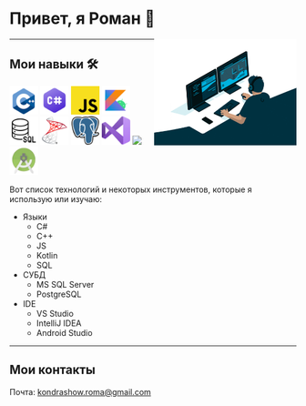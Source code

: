 # Привет, я Роман 👋

<img src="https://github.com/yaeery/Images/blob/main/Coder.gif"  width="250" align="right">

----
## Мои навыки 🛠️
<img src="https://github.com/yaeery/Images/blob/main/cpp.png" width="50"> <img src="https://github.com/yaeery/Images/blob/main/CSharp.png" width="50">
<img src="https://github.com/yaeery/Images/blob/main/JS.png" width="50">
<img src="https://github.com/yaeery/Images/blob/main/Kotlin.png" width="50">
<img src="https://github.com/yaeery/Images/blob/main/SQL.png" width="50">
<img src="https://github.com/yaeery/Images/blob/main/SQLS.png" width="50">
<img src="https://github.com/yaeery/Images/blob/main/Posg.png" width="50">
<img src="https://github.com/yaeery/Images/blob/main/VS.png" width="50">
<img src="https://github.com/yaeery/Images/blob/main/II.png" width="50">
<img src="https://github.com/yaeery/Images/blob/main/AS.png" width="50">

Вот список технологий и некоторых инструментов, которые я использую или изучаю:

* Языки
  + С#
  + C++
  + JS
  + Kotlin
  + SQL
*  СУБД
    + MS SQL Server
    + PostgreSQL
*  IDE
    + VS Studio
    + IntelliJ IDEA
    + Android Studio
----
## Мои контакты
Почта: kondrashow.roma@gmail.com
